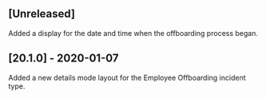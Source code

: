 ## [Unreleased]
Added a display for the date and time when the offboarding process began.

## [20.1.0] - 2020-01-07
Added a new details mode layout for the Employee Offboarding incident type.